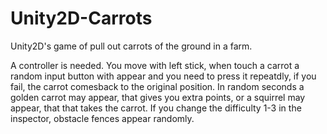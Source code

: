 # Unity2D-Carrots
Unity2D's game of pull out carrots of the ground in a farm.

A controller is needed.
You move with left stick, when touch a carrot a random input button with appear and you need to press it repeatdly, if you fail, the carrot comesback to the original position.
In random seconds a golden carrot may appear, that gives you extra points, or a squirrel may appear, that that takes the carrot.
If you change the difficulty 1-3 in the inspector, obstacle fences appear randomly.
